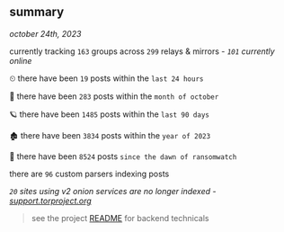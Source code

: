 
## summary
_october 24th, 2023_

currently tracking `163` groups across `299` relays & mirrors - _`101` currently online_

⏲ there have been `19` posts within the `last 24 hours`

🦈 there have been `283` posts within the `month of october`

🪐 there have been `1485` posts within the `last 90 days`

🏚 there have been `3834` posts within the `year of 2023`

🦕 there have been `8524` posts `since the dawn of ransomwatch`

there are `96` custom parsers indexing posts

_`20` sites using v2 onion services are no longer indexed - [support.torproject.org](https://support.torproject.org/onionservices/v2-deprecation/)_

> see the project [README](https://github.com/joshhighet/ransomwatch#ransomwatch--) for backend technicals

